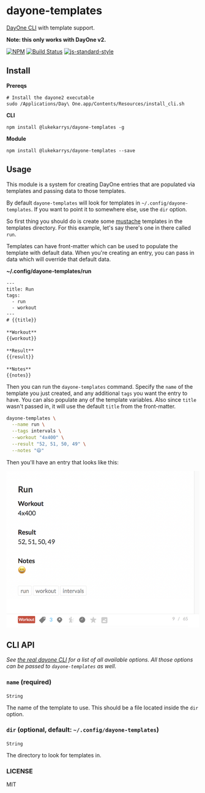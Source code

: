 dayone-templates
======================

[DayOne CLI](http://help.dayoneapp.com/command-line-interface-cli/) with template support.

**Note: this only works with DayOne v2.**

[![NPM](https://nodei.co/npm/@lukekarrys/dayone-templates.png)](https://nodei.co/npm/@lukekarrys/dayone-templates/)
[![Build Status](https://travis-ci.org/lukekarrys/dayone-templates.png?branch=master)](https://travis-ci.org/lukekarrys/dayone-templates)
[![js-standard-style](https://img.shields.io/badge/code%20style-standard-brightgreen.svg?style=flat)](https://github.com/feross/standard)


## Install

**Prereqs**
```
# Install the dayone2 executable
sudo /Applications/Day\ One.app/Contents/Resources/install_cli.sh
```

**CLI**
```
npm install @lukekarrys/dayone-templates -g
```

**Module**
```
npm install @lukekarrys/dayone-templates --save
```


## Usage

This module is a system for creating DayOne entries that are populated via templates and passing data to those templates.

By default `dayone-templates` will look for templates in `~/.config/dayone-templates`. If you want to point it to somewhere else, use the `dir` option.

So first thing you should do is create some [mustache](https://mustache.github.io/) templates in the templates directory. For this example, let's say there's one in there called `run`.

Templates can have front-matter which can be used to populate the template with default data. When you're creating an entry, you can pass in data which will override that default data.

**~/.config/dayone-templates/run**
```
---
title: Run
tags:
  - run
  - workout
---
# {{title}}

**Workout**
{{workout}}

**Result**
{{result}}

**Notes**
{{notes}}
```

Then you can run the `dayone-templates` command. Specify the `name` of the template you just created, and any additional `tags` you want the entry to have. You can also populate any of the template variables. Also since `title` wasn't passed in, it will use the default `title` from the front-matter.

```sh
dayone-templates \
  --name run \
  --tags intervals \
  --workout "4x400" \
  --result "52, 51, 50, 49" \
  --notes "😄"
```

Then you'll have an entry that looks like this:

![](./output.png)


## CLI API

_See [the real dayone CLI](http://help.dayoneapp.com/command-line-interface-cli/) for a list of all available options. All those options can be passed to `dayone-templates` as well._

### `name` (required)

`String`

The name of the template to use. This should be a file located inside the `dir` option.

### `dir` (optional, default: `~/.config/dayone-templates`)

`String`

The directory to look for templates in.


### LICENSE

MIT
